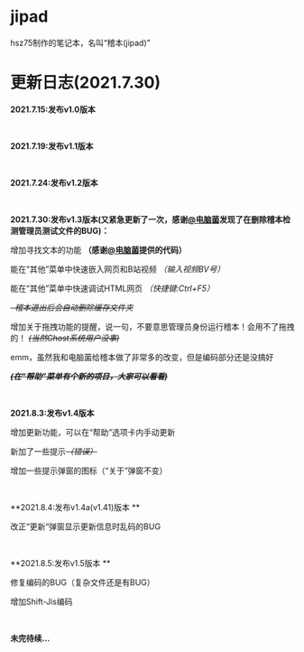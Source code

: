 # jipad
hsz75制作的笔记本，名叫“稽本(jipad)”

# 更新日志(2021.7.30)

**2021.7.15:发布v1.0版本**

<br>

**2021.7.19:发布v1.1版本**

<br>

**2021.7.24:发布v1.2版本**

<br>

**2021.7.30:发布v1.3版本(又紧急更新了一次，感谢[@电脑菌](https://github.com/dnyyfb)发现了在删除稽本检测管理员测试文件的BUG)：**

增加寻找文本的功能  **（感谢[@电脑菌](https://github.com/dnyyfb)提供的代码）**

能在“其他”菜单中快速嵌入网页和B站视频 *（输入视频BV号）*

能在“其他”菜单中快速调试HTML网页  *（快捷键:Ctrl+F5）*

<del>  *稽本退出后会自动删除缓存文件夹* </del>

增加关于拖拽功能的提醒，说一句，不要意思管理员身份运行稽本！会用不了拖拽的！   <del>*(当然Ghost系统用户没事)*</del> 

emm，虽然我和电脑菌给稽本做了非常多的改变，但是编码部分还是没搞好

 <del> ***(在“帮助”菜单有个新的项目，大家可以看看)***</del>

<br>

**2021.8.3:发布v1.4版本**

增加更新功能，可以在“帮助”选项卡内手动更新

新加了一些提示<del>*（错误）*</del>

增加一些提示弹窗的图标（“关于”弹窗不变）

<br>

**2021.8.4:发布v1.4a(v1.41)版本 **

改正“更新“弹窗显示更新信息时乱码的BUG

<br>

**2021.8.5:发布v1.5版本 **

修复编码的BUG（复杂文件还是有BUG）

增加Shift-Jis编码

<br>

**未完待续...**